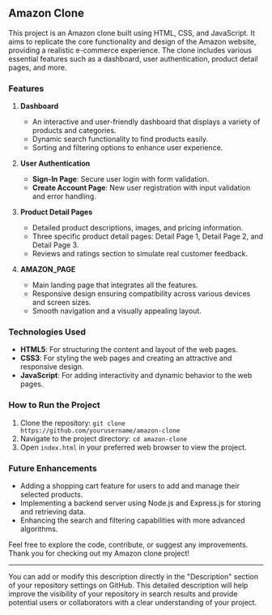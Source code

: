 ## Amazon Clone

This project is an Amazon clone built using HTML, CSS, and JavaScript. It aims to replicate the core functionality and design of the Amazon website, providing a realistic e-commerce experience. The clone includes various essential features such as a dashboard, user authentication, product detail pages, and more.

### Features

1. **Dashboard**
   - An interactive and user-friendly dashboard that displays a variety of products and categories.
   - Dynamic search functionality to find products easily.
   - Sorting and filtering options to enhance user experience.

2. **User Authentication**
   - **Sign-In Page**: Secure user login with form validation.
   - **Create Account Page**: New user registration with input validation and error handling.

3. **Product Detail Pages**
   - Detailed product descriptions, images, and pricing information.
   - Three specific product detail pages: Detail Page 1, Detail Page 2, and Detail Page 3.
   - Reviews and ratings section to simulate real customer feedback.

4. **AMAZON_PAGE**
   - Main landing page that integrates all the features.
   - Responsive design ensuring compatibility across various devices and screen sizes.
   - Smooth navigation and a visually appealing layout.

### Technologies Used

- **HTML5**: For structuring the content and layout of the web pages.
- **CSS3**: For styling the web pages and creating an attractive and responsive design.
- **JavaScript**: For adding interactivity and dynamic behavior to the web pages.

### How to Run the Project

1. Clone the repository: `git clone https://github.com/yourusername/amazon-clone`
2. Navigate to the project directory: `cd amazon-clone`
3. Open `index.html` in your preferred web browser to view the project.

### Future Enhancements

- Adding a shopping cart feature for users to add and manage their selected products.
- Implementing a backend server using Node.js and Express.js for storing and retrieving data.
- Enhancing the search and filtering capabilities with more advanced algorithms.

Feel free to explore the code, contribute, or suggest any improvements. Thank you for checking out my Amazon clone project!

---

You can add or modify this description directly in the "Description" section of your repository settings on GitHub. This detailed description will help improve the visibility of your repository in search results and provide potential users or collaborators with a clear understanding of your project.
